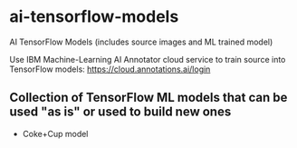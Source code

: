 # ai-tensorflow-models
AI TensorFlow Models (includes source images and ML trained model)

Use IBM Machine-Learning AI Annotator cloud service to train source into TensorFlow models: 
https://cloud.annotations.ai/login

## Collection of TensorFlow ML models that can be used "as is" or used to build new ones

- Coke+Cup model

